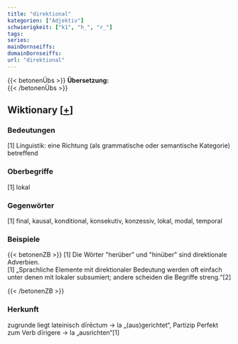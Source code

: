 ```yaml
---
title: "direktional"
kategorien: ["Adjektiv"]
schwierigkeit: ["k1", "h_", "r_"]
tags:
series:
mainDornseiffs:
domainDornseiffs:
url: "direktional"
---
```


{{< betonenÜbs >}}
**Übersetzung:**  
{{< /betonenÜbs >}}

## Wiktionary [[+](https://de.wiktionary.org/wiki/direktional)]

### Bedeutungen
[1] Linguistik: eine Richtung (als grammatische oder semantische Kategorie) betreffend  

### Oberbegriffe
[1] lokal  

### Gegenwörter
[1] final, kausal, konditional, konsekutiv, konzessiv, lokal, modal, temporal  

### Beispiele
{{< betonenZB >}}
[1] Die Wörter "herüber" und "hinüber" sind direktionale Adverbien.  
[1] „Sprachliche Elemente mit direktionaler Bedeutung werden oft einfach unter denen mit lokaler subsumiert; andere scheiden die Begriffe streng.“[2]  

{{< /betonenZB >}}
### Herkunft
zugrunde liegt lateinisch dīrēctum → la „(aus)gerichtet“, Partizip Perfekt zum Verb  dīrigere → la „ausrichten“[1]  


